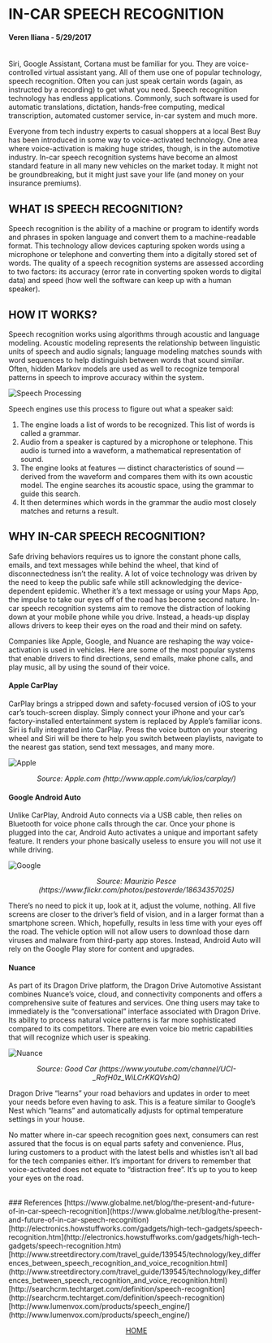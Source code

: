 # IN-CAR SPEECH RECOGNITION
#### Veren Iliana - 5/29/2017

<br>
Siri, Google Assistant, Cortana must be familiar for you. They are voice-controlled virtual assistant yang. All of them use one of popular technology, speech recognition. Often you can just speak certain words (again, as instructed by a recording) to get what you need. Speech recognition technology has endless applications. Commonly, such software is used for automatic translations, dictation, hands-free computing, medical transcription, automated customer service, in-car system and much more. 

Everyone from tech industry experts to casual shoppers at a local Best Buy has been introduced in some way to voice-activated technology. One area where voice-activation is making huge strides, though, is in the automotive industry. In-car speech recognition systems have become an almost standard feature in all many new vehicles on the market today. It might not be groundbreaking, but it might just save your life (and money on your insurance premiums).

## WHAT IS SPEECH RECOGNITION?

Speech recognition is the ability of a machine or program to identify words and phrases in spoken language and convert them to a machine-readable format. This technology allow devices capturing spoken words using a microphone or telephone and converting them into a digitally stored set of words. The quality of a speech recognition systems are assessed according to two factors: its accuracy (error rate in converting spoken words to digital data) and speed (how well the software can keep up with a human speaker). 

## HOW IT WORKS?

Speech recognition works using algorithms through acoustic and language modeling. Acoustic modeling represents the relationship between linguistic units of speech and audio signals; language modeling matches sounds with word sequences to help distinguish between words that sound similar. Often, hidden Markov models are used as well to recognize temporal patterns in speech to improve accuracy within the system.

![Speech Processing](https://vereniliana.github.io/speechrecognition/howitworks.gif)

Speech engines use this process to figure out what a speaker said:
1.	The engine loads a list of words to be recognized. This list of words is called a grammar.
2.	Audio from a speaker is captured by a microphone or telephone. This audio is turned into a waveform, a mathematical representation of sound.
3.	The engine looks at features — distinct characteristics of sound — derived from the waveform and compares them with its own acoustic model. The engine searches its acoustic space, using the grammar to guide this search.
4.	It then determines which words in the grammar the audio most closely matches and returns a result.

## WHY IN-CAR SPEECH RECOGNITION?

Safe driving behaviors requires us to ignore the constant phone calls, emails, and text messages while behind the wheel, that kind of disconnectedness isn’t the reality. A lot of voice technology was driven by the need to keep the public safe while still acknowledging the device-dependent epidemic. Whether it’s a text message or using your Maps App, the impulse to take our eyes off of the road has become second nature. In-car speech recognition systems aim to remove the distraction of looking down at your mobile phone while you drive. Instead, a heads-up display allows drivers to keep their eyes on the road and their mind on safety. 

Companies like Apple, Google, and Nuance are reshaping the way voice-activation is used in vehicles. Here are some of the most popular systems that enable drivers to find directions, send emails, make phone calls, and play music, all by using the sound of their voice.

#### Apple CarPlay

CarPlay brings a stripped down and safety-focused version of iOS to your car’s touch-screen display. Simply connect your iPhone and your car’s factory-installed entertainment system is replaced by Apple’s familiar icons. Siri is fully integrated into CarPlay. Press the voice button on your steering wheel and Siri will be there to help you switch between playlists, navigate to the nearest gas station, send text messages, and many more.

![Apple](https://vereniliana.github.io/speechrecognition/apple.jpg)
<p align="center">
  <em>Source: Apple.com (http://www.apple.com/uk/ios/carplay/)</em>
</p>

#### Google Android Auto

Unlike CarPlay, Android Auto connects via a USB cable, then relies on Bluetooth for voice phone calls through the car. Once your phone is plugged into the car, Android Auto activates a unique and important safety feature. It renders your phone basically useless to ensure you will not use it while driving. 

![Google](https://vereniliana.github.io/speechrecognition/google.jpg)
<p align="center">
  <em>Source: Maurizio Pesce (https://www.flickr.com/photos/pestoverde/18634357025)</em>
</p>

There’s no need to pick it up, look at it, adjust the volume, nothing. All five screens are closer to the driver’s field of vision, and in a larger format than a smartphone screen. Which, hopefully, results in less time with your eyes off the road. The vehicle option will not allow users to download those darn viruses and malware from third-party app stores. Instead, Android Auto will rely on the Google Play store for content and upgrades.

#### Nuance

As part of its Dragon Drive platform, the Dragon Drive Automotive Assistant combines Nuance’s voice, cloud, and connectivity components and offers a comprehensive suite of features and services. One thing users may take to immediately is the “conversational” interface associated with Dragon Drive. Its ability to process natural voice patterns is far more sophisticated compared to its competitors. There are even voice bio metric capabilities that will recognize which user is speaking. 

![Nuance](https://vereniliana.github.io/speechrecognition/nuance.jpg)
<p align="center">
  <em>Source: Good Car (https://www.youtube.com/channel/UCI-_RofH0z_WiLCrKKQVshQ)</em>
</p>

Dragon Drive “learns” your road behaviors and updates in order to meet your needs before even having to ask. This is a feature similar to Google’s Nest which “learns” and automatically adjusts for optimal temperature settings in your house.

No matter where in-car speech recognition goes next, consumers can rest assured that the focus is on equal parts safety and convenience. Plus, luring customers to a product with the latest bells and whistles isn’t all bad for the tech companies either. It’s important for drivers to remember that voice-activated does not equate to “distraction free”. It’s up to you to keep your eyes on the road.

<br>
### References
[https://www.globalme.net/blog/the-present-and-future-of-in-car-speech-recognition](https://www.globalme.net/blog/the-present-and-future-of-in-car-speech-recognition)
[http://electronics.howstuffworks.com/gadgets/high-tech-gadgets/speech-recognition.htm](http://electronics.howstuffworks.com/gadgets/high-tech-gadgets/speech-recognition.htm)
[http://www.streetdirectory.com/travel_guide/139545/technology/key_differences_between_speech_recognition_and_voice_recognition.html](http://www.streetdirectory.com/travel_guide/139545/technology/key_differences_between_speech_recognition_and_voice_recognition.html)
[http://searchcrm.techtarget.com/definition/speech-recognition](http://searchcrm.techtarget.com/definition/speech-recognition)
[http://www.lumenvox.com/products/speech_engine/](http://www.lumenvox.com/products/speech_engine/)

<br>
<p align="center">
  <a href="https://vereniliana.github.io">HOME</a>
</p>
